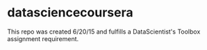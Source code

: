 # datasciencecoursera
This repo was created 6/20/15 and fulfills a DataScientist's Toolbox assignment requirement.
